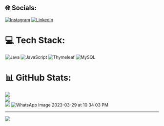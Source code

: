 
## 🌐 Socials:
[![Instagram](https://img.shields.io/badge/Instagram-%23E4405F.svg?logo=Instagram&logoColor=white)](https://instagram.com/Isthifa._) [![LinkedIn](https://img.shields.io/badge/LinkedIn-%230077B5.svg?logo=linkedin&logoColor=white)](https://linkedin.com/in/Isthifa) 

# 💻 Tech Stack:
![Java](https://img.shields.io/badge/java-%23ED8B00.svg?style=for-the-badge&logo=java&logoColor=white) ![JavaScript](https://img.shields.io/badge/javascript-%23323330.svg?style=for-the-badge&logo=javascript&logoColor=%23F7DF1E) ![Thymeleaf](https://img.shields.io/badge/Thymeleaf-%23005C0F.svg?style=for-the-badge&logo=Thymeleaf&logoColor=white) ![MySQL](https://img.shields.io/badge/mysql-%2300f.svg?style=for-the-badge&logo=mysql&logoColor=white)
# 📊 GitHub Stats:
![](https://github-readme-stats.vercel.app/api?username=isthifa&theme=dark&hide_border=false&include_all_commits=false&count_private=false)<br/>
![](https://github-readme-streak-stats.herokuapp.com/?user=isthifa&theme=dark&hide_border=false)<br/>
![](https://github-readme-stats.vercel.app/api/top-langs/?username=isthifa&theme=dark&hide_border=false&include_all_commits=false&count_private=false&layout=compact)
![WhatsApp Image 2023-03-29 at 10 34 03 PM](https://user-images.githubusercontent.com/87200953/228615523-bd9c4333-03b6-4bb9-bc8e-3862c2506421.jpeg)

---
[![](https://visitcount.itsvg.in/api?id=isthifa&icon=0&color=0)](https://visitcount.itsvg.in)

<!-- Proudly created with GPRM ( https://gprm.itsvg.in ) -->
